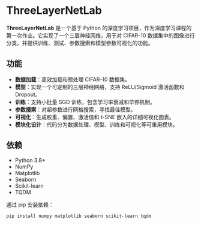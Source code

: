 # ThreeLayerNetLab

**ThreeLayerNetLab** 是一个基于 Python 的深度学习项目，作为深度学习课程的第一次作业。它实现了一个三层神经网络，用于对 CIFAR-10 数据集中的图像进行分类，并提供训练、测试、参数搜索和模型参数可视化的功能。

## 功能

- **数据加载**：高效加载和预处理 CIFAR-10 数据集。
- **模型**：实现一个可定制的三层神经网络，支持 ReLU/Sigmoid 激活函数和 Dropout。
- **训练**：支持小批量 SGD 训练，包含学习率衰减和早停机制。
- **参数搜索**：对超参数进行网格搜索，寻找最佳模型。
- **可视化**：生成权重、偏置、激活值和 t-SNE 嵌入的详细可视化图表。
- **模块化设计**：代码分为数据处理、模型、训练和可视化等可重用模块。

## 依赖

- Python 3.8+
- NumPy
- Matplotlib
- Seaborn
- Scikit-learn
- TQDM

通过 pip 安装依赖：
```bash
pip install numpy matplotlib seaborn scikit-learn tqdm
